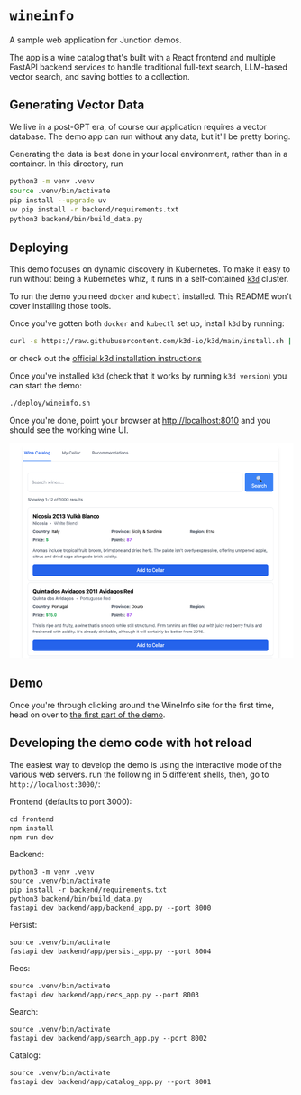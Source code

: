 # `wineinfo`

A sample web application for Junction demos.

The app is a wine catalog that's built with a React frontend and multiple
FastAPI backend services to handle traditional full-text search, LLM-based
vector search, and saving bottles to a collection.

## Generating Vector Data

We live in a post-GPT era, of course our application requires a vector database.
The demo app can run without any data, but it'll be pretty boring.

Generating the data is best done in your local environment, rather than in a
container. In this directory, run

```bash
python3 -m venv .venv
source .venv/bin/activate
pip install --upgrade uv
uv pip install -r backend/requirements.txt
python3 backend/bin/build_data.py
```

## Deploying

This demo focuses on dynamic discovery in Kubernetes. To make it easy to run
without being a Kubernetes whiz, it runs in a self-contained [`k3d`][k3d]
cluster.

To run the demo you need `docker` and `kubectl` installed. This README won't
cover installing those tools.

Once you've gotten both `docker` and `kubectl` set up, install `k3d` by running:

```bash
curl -s https://raw.githubusercontent.com/k3d-io/k3d/main/install.sh | bash
```

or check out the [official k3d installation instructions][k3d-install]

[k3d]: https://k3d.io/
[k3d-install]: https://k3d.io/v5.7.4/#install-script

Once you've installed `k3d` (check that it works by running `k3d version`) you
can start the demo:

```bash
./deploy/wineinfo.sh
```

Once you're done, point your browser at <http://localhost:8010> and you should
see the working wine UI.

![A screenshot of the demo UI](./frontend/screenshot.png)

## Demo

Once you're through clicking around the WineInfo site for the first time, head
on over to [the first part of the demo](demo/01_intro.md).

## Developing the demo code with hot reload

The easiest way to develop the demo is using the interactive mode of the various
web servers. run the following in 5 different shells, then, go to
`http://localhost:3000/`:

Frontend (defaults to port 3000):
```
cd frontend
npm install
npm run dev
```

Backend:
```
python3 -m venv .venv
source .venv/bin/activate
pip install -r backend/requirements.txt
python3 backend/bin/build_data.py
fastapi dev backend/app/backend_app.py --port 8000
```

Persist:
```
source .venv/bin/activate
fastapi dev backend/app/persist_app.py --port 8004
```

Recs:
```
source .venv/bin/activate
fastapi dev backend/app/recs_app.py --port 8003
```

Search:
```
source .venv/bin/activate
fastapi dev backend/app/search_app.py --port 8002
```

Catalog:
```
source .venv/bin/activate
fastapi dev backend/app/catalog_app.py --port 8001
```
